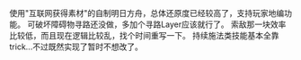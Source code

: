 使用"互联网获得素材"的自制明日方舟，总体还原度已经较高了，支持玩家地编功能。
可破坏障碍物寻路还没做，多加个寻路Layer应该就行了。
索敌那一块效率比较低，而且现在逻辑比较乱，找个时间重写一下。
持续施法类技能基本全靠trick...不过既然实现了暂时不想改了。